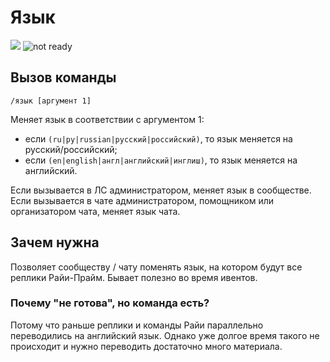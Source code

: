 # Язык

![](https://img.shields.io/badge/тип_команды-полезная-lightblue?style=for-the-badge) ![not ready](https://img.shields.io/badge/не%20готово-darkred?style=for-the-badge)

## Вызов команды

`/язык [аргумент 1]`

Меняет язык в соответствии с аргументом 1:
- если `(ru|ру|russian|русский|российский)`, то язык меняется на русский/российский;
- если `(en|english|англ|английский|инглиш)`, то язык меняется на английский.

Если вызывается в ЛС администратором, меняет язык в сообществе. Если вызывается в чате администратором, помощником или организатором чата, меняет язык чата.

## Зачем нужна

Позволяет сообществу / чату поменять язык, на котором будут все реплики Райи-Прайм. Бывает полезно во время ивентов.

### Почему "не готова", но команда есть?

Потому что раньше реплики и команды Райи параллельно переводились на английский язык. Однако уже долгое время такого не происходит и нужно переводить достаточно много материала.
